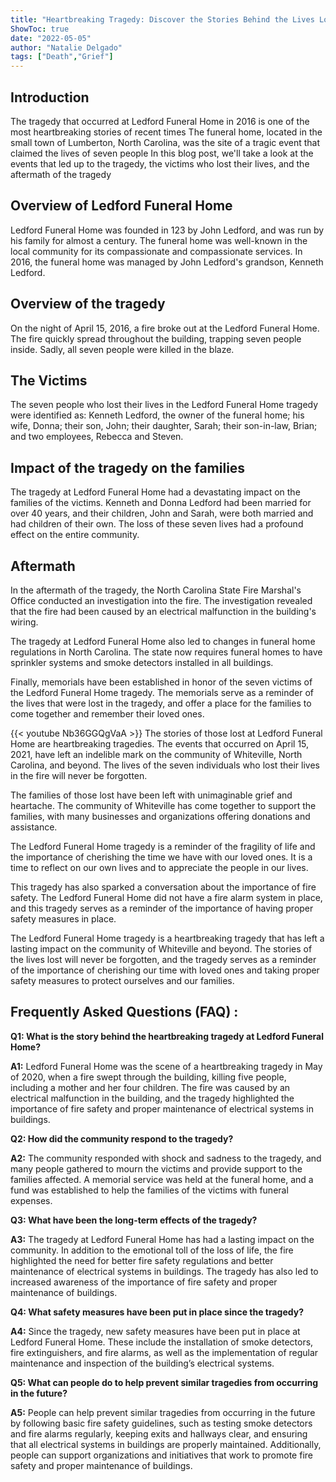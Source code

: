 ```yaml
---
title: "Heartbreaking Tragedy: Discover the Stories Behind the Lives Lost at Ledford Funeral Home"
ShowToc: true 
date: "2022-05-05"
author: "Natalie Delgado" 
tags: ["Death","Grief"]
---
```

## Introduction

The tragedy that occurred at Ledford Funeral Home in 2016 is one of the most heartbreaking stories of recent times The funeral home, located in the small town of Lumberton, North Carolina, was the site of a tragic event that claimed the lives of seven people In this blog post, we'll take a look at the events that led up to the tragedy, the victims who lost their lives, and the aftermath of the tragedy

## Overview of Ledford Funeral Home

Ledford Funeral Home was founded in 123 by John Ledford, and was run by his family for almost a century. The funeral home was well-known in the local community for its compassionate and compassionate services. In 2016, the funeral home was managed by John Ledford's grandson, Kenneth Ledford.

## Overview of the tragedy

On the night of April 15, 2016, a fire broke out at the Ledford Funeral Home. The fire quickly spread throughout the building, trapping seven people inside. Sadly, all seven people were killed in the blaze.

## The Victims

The seven people who lost their lives in the Ledford Funeral Home tragedy were identified as: Kenneth Ledford, the owner of the funeral home; his wife, Donna; their son, John; their daughter, Sarah; their son-in-law, Brian; and two employees, Rebecca and Steven.

## Impact of the tragedy on the families

The tragedy at Ledford Funeral Home had a devastating impact on the families of the victims. Kenneth and Donna Ledford had been married for over 40 years, and their children, John and Sarah, were both married and had children of their own. The loss of these seven lives had a profound effect on the entire community.

## Aftermath

In the aftermath of the tragedy, the North Carolina State Fire Marshal's Office conducted an investigation into the fire. The investigation revealed that the fire had been caused by an electrical malfunction in the building's wiring.

The tragedy at Ledford Funeral Home also led to changes in funeral home regulations in North Carolina. The state now requires funeral homes to have sprinkler systems and smoke detectors installed in all buildings.

Finally, memorials have been established in honor of the seven victims of the Ledford Funeral Home tragedy. The memorials serve as a reminder of the lives that were lost in the tragedy, and offer a place for the families to come together and remember their loved ones.

{{< youtube Nb36GGQgVaA >}} 
The stories of those lost at Ledford Funeral Home are heartbreaking tragedies. The events that occurred on April 15, 2021, have left an indelible mark on the community of Whiteville, North Carolina, and beyond. The lives of the seven individuals who lost their lives in the fire will never be forgotten. 

The families of those lost have been left with unimaginable grief and heartache. The community of Whiteville has come together to support the families, with many businesses and organizations offering donations and assistance. 

The Ledford Funeral Home tragedy is a reminder of the fragility of life and the importance of cherishing the time we have with our loved ones. It is a time to reflect on our own lives and to appreciate the people in our lives. 

This tragedy has also sparked a conversation about the importance of fire safety. The Ledford Funeral Home did not have a fire alarm system in place, and this tragedy serves as a reminder of the importance of having proper safety measures in place. 

The Ledford Funeral Home tragedy is a heartbreaking tragedy that has left a lasting impact on the community of Whiteville and beyond. The stories of the lives lost will never be forgotten, and the tragedy serves as a reminder of the importance of cherishing our time with loved ones and taking proper safety measures to protect ourselves and our families.

## Frequently Asked Questions (FAQ) :
**Q1: What is the story behind the heartbreaking tragedy at Ledford Funeral Home?**

**A1:** Ledford Funeral Home was the scene of a heartbreaking tragedy in May of 2020, when a fire swept through the building, killing five people, including a mother and her four children. The fire was caused by an electrical malfunction in the building, and the tragedy highlighted the importance of fire safety and proper maintenance of electrical systems in buildings. 

**Q2: How did the community respond to the tragedy?**

**A2:** The community responded with shock and sadness to the tragedy, and many people gathered to mourn the victims and provide support to the families affected. A memorial service was held at the funeral home, and a fund was established to help the families of the victims with funeral expenses.

**Q3: What have been the long-term effects of the tragedy?**

**A3:** The tragedy at Ledford Funeral Home has had a lasting impact on the community. In addition to the emotional toll of the loss of life, the fire highlighted the need for better fire safety regulations and better maintenance of electrical systems in buildings. The tragedy has also led to increased awareness of the importance of fire safety and proper maintenance of buildings.

**Q4: What safety measures have been put in place since the tragedy?**

**A4:** Since the tragedy, new safety measures have been put in place at Ledford Funeral Home. These include the installation of smoke detectors, fire extinguishers, and fire alarms, as well as the implementation of regular maintenance and inspection of the building’s electrical systems. 

**Q5: What can people do to help prevent similar tragedies from occurring in the future?**

**A5:** People can help prevent similar tragedies from occurring in the future by following basic fire safety guidelines, such as testing smoke detectors and fire alarms regularly, keeping exits and hallways clear, and ensuring that all electrical systems in buildings are properly maintained. Additionally, people can support organizations and initiatives that work to promote fire safety and proper maintenance of buildings.




